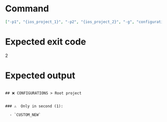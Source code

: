 # Command
```json
["-p1", "{ios_project_1}", "-p2", "{ios_project_2}", "-g", "configurations", "-t", "Project", "-f", "markdown", "-v"]
```

# Expected exit code
2

# Expected output
```

## ❌ CONFIGURATIONS > Root project


### ⚠️  Only in second (1):

  - `CUSTOM_NEW`




```
